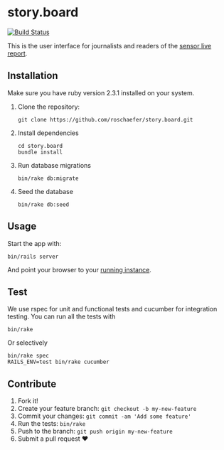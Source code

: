 # story.board
[![Build Status](https://travis-ci.org/roschaefer/story.board.svg?branch=master)](https://travis-ci.org/roschaefer/story.board)

This is the user interface for journalists and readers of the [sensor live report](https://youtu.be/KIya_ptoFlU?t=44m50s).

## Installation

Make sure you have ruby version 2.3.1 installed on your system.

1. Clone the repository:
    ```
    git clone https://github.com/roschaefer/story.board.git
    ```

2. Install dependencies
    ```
    cd story.board
    bundle install
    ```

3. Run database migrations
    ```
    bin/rake db:migrate
    ```

4. Seed the database
    ```
    bin/rake db:seed
    ```

## Usage

Start the app with:
  ```
  bin/rails server
  ```

And point your browser to your [running
instance](http://localhost:3000/).


## Test

We use rspec for unit and functional tests and cucumber for integration
testing. You can run all the tests with

  ```
  bin/rake
  ```

Or selectively
  ```
  bin/rake spec
  RAILS_ENV=test bin/rake cucumber
  ```

## Contribute
1. Fork it!
2. Create your feature branch: `git checkout -b my-new-feature`
3. Commit your changes: `git commit -am 'Add some feature'`
4. Run the tests: `bin/rake`
5. Push to the branch: `git push origin my-new-feature`
6. Submit a pull request :heart:





